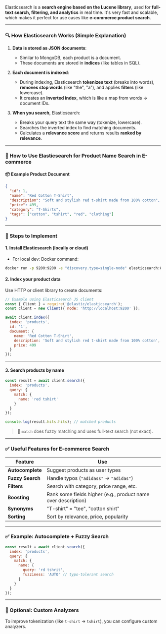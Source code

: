 Elasticsearch is a **search engine based on the Lucene library**, used for **full-text search, filtering, and analytics** in real time. It's very fast and scalable, which makes it perfect for use cases like **e-commerce product search**.

---

### 🔍 **How Elasticsearch Works (Simple Explanation)**

1. **Data is stored as JSON documents**:

   * Similar to MongoDB, each product is a document.
   * These documents are stored in **indices** (like tables in SQL).

2. **Each document is indexed**:

   * During indexing, Elasticsearch **tokenizes text** (breaks into words), **removes stop words** (like "the", "a"), and applies **filters** (like lowercase).
   * It creates an **inverted index**, which is like a map from words → document IDs.

3. **When you search**, Elasticsearch:

   * Breaks your query text the same way (tokenize, lowercase).
   * Searches the inverted index to find matching documents.
   * Calculates a **relevance score** and returns results **ranked by relevance**.

---

### 🛒 How to Use Elasticsearch for Product Name Search in E-commerce

#### 📦 Example Product Document

```json
{
  "id": 1,
  "name": "Red Cotton T-Shirt",
  "description": "Soft and stylish red t-shirt made from 100% cotton",
  "price": 499,
  "category": "T-Shirts",
  "tags": ["cotton", "tshirt", "red", "clothing"]
}
```

---

### 🧩 Steps to Implement

#### 1. **Install Elasticsearch** (locally or cloud)

* For local dev: Docker command:

```bash
docker run -p 9200:9200 -e "discovery.type=single-node" elasticsearch:8.12.1
```

#### 2. **Index your product data**

Use HTTP or client library to create documents:

```js
// Example using Elasticsearch JS client
const { Client } = require('@elastic/elasticsearch');
const client = new Client({ node: 'http://localhost:9200' });

await client.index({
  index: 'products',
  id: '1',
  document: {
    name: 'Red Cotton T-Shirt',
    description: 'Soft and stylish red t-shirt made from 100% cotton',
    price: 499
  }
});
```

---

#### 3. **Search products by name**

```js
const result = await client.search({
  index: 'products',
  query: {
    match: {
      name: 'red tshirt'
    }
  }
});

console.log(result.hits.hits); // matched products
```

> 🔎 `match` does fuzzy matching and uses full-text search (not exact).

---

### ✅ Useful Features for E-commerce Search

| Feature          | Use                                                           |
| ---------------- | ------------------------------------------------------------- |
| **Autocomplete** | Suggest products as user types                                |
| **Fuzzy Search** | Handle typos (`"adidass"` → `"adidas"`)                       |
| **Filters**      | Search with category, price range, etc.                       |
| **Boosting**     | Rank some fields higher (e.g., product name over description) |
| **Synonyms**     | "T-shirt" = "tee", "cotton shirt"                             |
| **Sorting**      | Sort by relevance, price, popularity                          |

---

### ✅ Example: Autocomplete + Fuzzy Search

```js
const result = await client.search({
  index: 'products',
  query: {
    match: {
      name: {
        query: 'rd tshrit',
        fuzziness: 'AUTO' // typo-tolerant search
      }
    }
  }
});
```

---

### 🔧 Optional: Custom Analyzers

To improve tokenization (like `t-shirt` → `tshirt`), you can configure custom analyzers.
